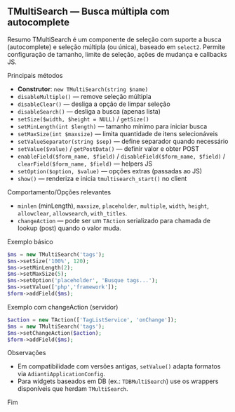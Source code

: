 ## TMultiSearch — Busca múltipla com autocomplete

Resumo
TMultiSearch é um componente de seleção com suporte a busca (autocomplete) e seleção múltipla (ou única), baseado em `select2`. Permite configuração de tamanho, limite de seleção, ações de mudança e callbacks JS.

Principais métodos
- __Construtor__: `new TMultiSearch(string $name)`
- `disableMultiple()` — remove seleção múltipla
- `disableClear()` — desliga a opção de limpar seleção
- `disableSearch()` — desliga a busca (apenas lista)
- `setSize($width, $height = NULL)` / `getSize()`
- `setMinLength(int $length)` — tamanho mínimo para iniciar busca
- `setMaxSize(int $maxsize)` — limita quantidade de itens selecionáveis
- `setValueSeparator(string $sep)` — define separador quando necessário
- `setValue($value)` / `getPostData()` — definir valor e obter POST
- `enableField($form_name, $field)` / `disableField($form_name, $field)` / `clearField($form_name, $field)` — helpers JS
- `setOption($option, $value)` — opções extras (passadas ao JS)
- `show()` — renderiza e inicia `tmultisearch_start()` no client

Comportamento/Opções relevantes
- `minlen` (minLength), `maxsize`, `placeholder`, `multiple`, `width`, `height`, `allowclear`, `allowsearch`, `with_titles`.
- `changeAction` — pode ser um `TAction` serializado para chamada de lookup (post) quando o valor muda.

Exemplo básico

```php
$ms = new TMultiSearch('tags');
$ms->setSize('100%', 120);
$ms->setMinLength(2);
$ms->setMaxSize(5);
$ms->setOption('placeholder', 'Busque tags...');
$ms->setValue(['php','framework']);
$form->addField($ms);
```

Exemplo com changeAction (servidor)

```php
$action = new TAction(['TagListService', 'onChange']);
$ms = new TMultiSearch('tags');
$ms->setChangeAction($action);
$form->addField($ms);
```

Observações
- Em compatibilidade com versões antigas, `setValue()` adapta formatos via `AdiantiApplicationConfig`.
- Para widgets baseados em DB (ex.: `TDBMultiSearch`) use os wrappers disponíveis que herdam `TMultiSearch`.

Fim
